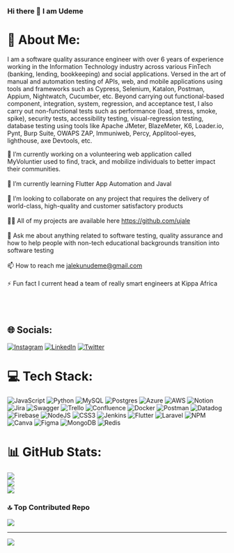 ### Hi there 👋 I am Udeme 

# 💫 About Me:
I am a software quality assurance engineer with over 6 years of experience working in the Information Technology
industry across various FinTech (banking, lending, bookkeeping) and social applications. Versed in the art of manual and automation testing of APIs, web, and mobile applications using tools and frameworks such as Cypress, Selenium, Katalon, Postman, Appium, Nightwatch, Cucumber, etc. Beyond carrying out functional-based component, integration, system, regression, and acceptance test, I also carry out non-functional tests such as performance (load, stress, smoke, spike), security tests, accessibility testing, visual-regression testing, database testing using tools like Apache JMeter, BlazeMeter, K6, Loader.io, Pynt, Burp Suite, OWAPS ZAP, Immuniweb, Percy, Applitool-eyes, lighthouse, axe Devtools, etc.



🔭 I’m currently working on a volunteering web application called MyVoluntier used to find, track, and mobilize individuals to better impact their communities.<br><br>🌱 I’m currently learning Flutter App Automation and Javal<br><br>👯 I’m looking to collaborate on any project that requires the delivery of world-class, high-quality and customer satisfactory products<br><br>👨‍💻 All of my projects are available here https://github.com/ujale<br><br>💬 Ask me about anything related to software testing, quality assurance and how to help people with non-tech educational backgrounds transition into software testing<br><br>📫 How to reach me jalekunudeme@gmail.com<br><br>⚡ Fun fact I current head a team of really smart engineers at Kippa Africa<br><br><br><br>


## 🌐 Socials:
[![Instagram](https://img.shields.io/badge/Instagram-%23E4405F.svg?logo=Instagram&logoColor=white)](https://instagram.com/mzkadesh) [![LinkedIn](https://img.shields.io/badge/LinkedIn-%230077B5.svg?logo=linkedin&logoColor=white)](https://linkedin.com/in/udeme-jalekun) [![Twitter](https://img.shields.io/badge/Twitter-%231DA1F2.svg?logo=Twitter&logoColor=white)](https://twitter.com/unique_ud) 

# 💻 Tech Stack:
![JavaScript](https://img.shields.io/badge/javascript-%23323330.svg?style=plastic&logo=javascript&logoColor=%23F7DF1E) ![Python](https://img.shields.io/badge/python-3670A0?style=plastic&logo=python&logoColor=ffdd54) ![MySQL](https://img.shields.io/badge/mysql-%2300f.svg?style=plastic&logo=mysql&logoColor=white) ![Postgres](https://img.shields.io/badge/postgres-%23316192.svg?style=plastic&logo=postgresql&logoColor=white) ![Azure](https://img.shields.io/badge/azure-%230072C6.svg?style=plastic&logo=azure-devops&logoColor=white) ![AWS](https://img.shields.io/badge/AWS-%23FF9900.svg?style=plastic&logo=amazon-aws&logoColor=white) ![Notion](https://img.shields.io/badge/Notion-%23000000.svg?style=plastic&logo=notion&logoColor=white) ![Jira](https://img.shields.io/badge/jira-%230A0FFF.svg?style=plastic&logo=jira&logoColor=white) ![Swagger](https://img.shields.io/badge/-Swagger-%23Clojure?style=plastic&logo=swagger&logoColor=white) ![Trello](https://img.shields.io/badge/Trello-%23026AA7.svg?style=plastic&logo=Trello&logoColor=white) ![Confluence](https://img.shields.io/badge/confluence-%23172BF4.svg?style=plastic&logo=confluence&logoColor=white) ![Docker](https://img.shields.io/badge/docker-%230db7ed.svg?style=plastic&logo=docker&logoColor=white) ![Postman](https://img.shields.io/badge/Postman-FF6C37?style=plastic&logo=postman&logoColor=white) ![Datadog](https://img.shields.io/badge/datadog-%23632CA6.svg?style=plastic&logo=datadog&logoColor=white) ![Firebase](https://img.shields.io/badge/firebase-%23039BE5.svg?style=plastic&logo=firebase) ![NodeJS](https://img.shields.io/badge/node.js-6DA55F?style=plastic&logo=node.js&logoColor=white) ![CSS3](https://img.shields.io/badge/css3-%231572B6.svg?style=plastic&logo=css3&logoColor=white) ![Jenkins](https://img.shields.io/badge/jenkins-%232C5263.svg?style=plastic&logo=jenkins&logoColor=white) ![Flutter](https://img.shields.io/badge/Flutter-%2302569B.svg?style=plastic&logo=Flutter&logoColor=white) ![Laravel](https://img.shields.io/badge/laravel-%23FF2D20.svg?style=plastic&logo=laravel&logoColor=white) ![NPM](https://img.shields.io/badge/NPM-%23000000.svg?style=plastic&logo=npm&logoColor=white) ![Canva](https://img.shields.io/badge/Canva-%2300C4CC.svg?style=plastic&logo=Canva&logoColor=white) 	![Figma](https://img.shields.io/badge/figma-%23F24E1E.svg?style=plastic&logo=figma&logoColor=white) ![MongoDB](https://img.shields.io/badge/MongoDB-%234ea94b.svg?style=plastic&logo=mongodb&logoColor=white) ![Redis](https://img.shields.io/badge/redis-%23DD0031.svg?style=plastic&logo=redis&logoColor=white)
# 📊 GitHub Stats:
![](https://github-readme-stats.vercel.app/api?username=ujale&theme=shades-of-purple&hide_border=false&include_all_commits=true&count_private=true)<br/>
![](https://github-readme-streak-stats.herokuapp.com/?user=ujale&theme=shades-of-purple&hide_border=false)<br/>
![](https://github-readme-stats.vercel.app/api/top-langs/?username=ujale&theme=shades-of-purple&hide_border=false&include_all_commits=true&count_private=true&layout=compact)

### 🔝 Top Contributed Repo
![](https://github-contributor-stats.vercel.app/api?username=ujale&limit=5&theme=monokai&combine_all_yearly_contributions=true)

---
[![](https://visitcount.itsvg.in/api?id=ujale&icon=0&color=8)](https://visitcount.itsvg.in)

<!-- Proudly created with GPRM ( https://gprm.itsvg.in ) -->

<!-- Proudly created with GPRM ( https://gprm.itsvg.in ) -->

<!--
**ujale/ujale** is a ✨ _special_ ✨ repository because its `README.md` (this file) appears on your GitHub profile.

Here are some ideas to get you started:

- 🔭 I’m currently working on ...
- 🌱 I’m currently learning ...
- 👯 I’m looking to collaborate on ...
- 🤔 I’m looking for help with ...
- 💬 Ask me about ...
- 📫 How to reach me: ...
- 😄 Pronouns: ...
- ⚡ Fun fact: ...
-->

